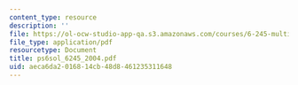 ```yaml
---
content_type: resource
description: ''
file: https://ol-ocw-studio-app-qa.s3.amazonaws.com/courses/6-245-multivariable-control-systems-spring-2004/aeca6da2016814cb48d8461235311648_ps6sol_6245_2004.pdf
file_type: application/pdf
resourcetype: Document
title: ps6sol_6245_2004.pdf
uid: aeca6da2-0168-14cb-48d8-461235311648
---
```

